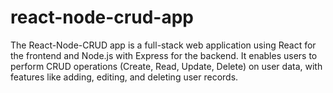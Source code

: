 # react-node-crud-app
The React-Node-CRUD app is a full-stack web application using React for the frontend and Node.js with Express for the backend. It enables users to perform CRUD operations (Create, Read, Update, Delete) on user data, with features like adding, editing, and deleting user records.
